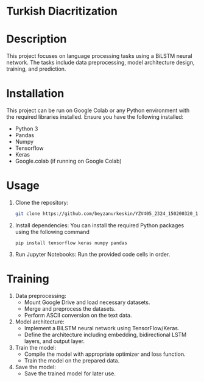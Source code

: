# Turkish Diacritization

# Description
This project focuses on language processing tasks using a BiLSTM neural network. The tasks include data preprocessing, model architecture design, training, and prediction.

# Installation
This project can be run on Google Colab or any Python environment with the required libraries installed. Ensure you have the following installed:
- Python 3
- Pandas
- Numpy
- Tensorflow
- Keras
- Google.colab (if running on Google Colab)

# Usage

1. Clone the repository:
   ```bash
   git clone https://github.com/beyzanurkeskin/YZV405_2324_150200320_150210313.git
   ```
   
2. Install dependencies:
   You can install the required Python packages using the following command
   ```
   pip install tensorflow keras numpy pandas 
   ```

3. Run Jupyter Notebooks:
    Run the provided code cells in order.

# Training
1. Data preprocessing:
    - Mount Google Drive and load necessary datasets.
    - Merge and preprocess the datasets.
    - Perform ASCII conversion on the text data.
2. Model architecture:
    - Implement a BiLSTM neural network using TensorFlow/Keras.
    - Define the architecture including embedding, bidirectional LSTM layers, and output layer.
3. Train the model:
    - Compile the model with appropriate optimizer and loss function.
    - Train the model on the prepared data.
4. Save the model:
    - Save the trained model for later use.



